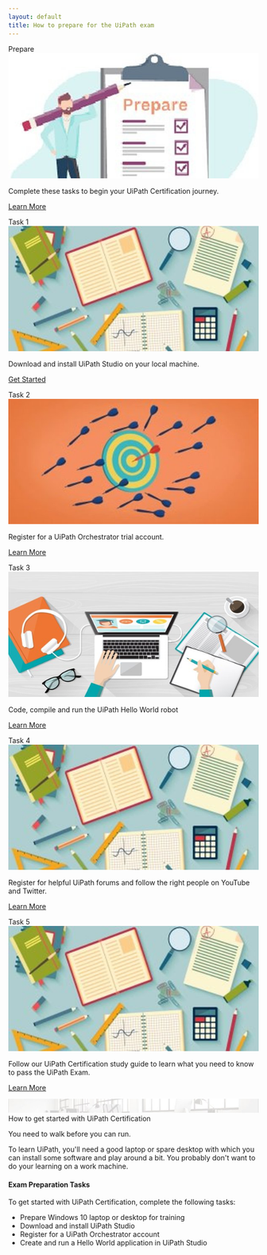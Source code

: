 ```yaml
---
layout: default
title: How to prepare for the UiPath exam
---
```

<div class="row">
  <div class=" col-6 col-xs-6 col-sm-6 col-md-4 col-lg-4 col-xl-4 mb-2  d-flex align-items-stretch">
    <div class="card" >
      <div class="card-header">Prepare</div>
      <img src="/assets/prepare.jpg" class="card-img-top" alt="uipath certification">
      <div class="card-body d-flex flex-column">
        <p class="card-text">Complete these tasks to begin your UiPath Certification journey.</p>
        <p class="text-center mt-auto"><a href="uipath-cert-prep" class="text-center  btn btn-outline-primary btn-sm">Learn More</a></p>
      </div>
    </div>
  </div>
  <div class=" col-6 col-xs-6 col-sm-6 col-md-4 col-lg-4 col-xl-4 mb-2  d-flex align-items-stretch">
    <div class="card" >
      <div class="card-header">Task 1</div>
      <img src="/assets/study.jpg" class="card-img-top" alt="uipath certification">
      <div class="card-body d-flex flex-column">
        <p class="card-text">Download and install UiPath Studio on your local machine.</p>
        <p class="text-center mt-auto"><a href="#" class="text-center btn btn-outline-primary btn-sm">Get Started</a></p>
      </div>
    </div>
  </div>
  <div class=" col-6 col-xs-6 col-sm-6 col-md-4 col-lg-4 col-xl-4 mb-2  d-flex align-items-stretch">
    <div class="card" >
      <div class="card-header">Task 2</div>
      <img src="/assets/practice.jpg" class="card-img-top" alt="uipath certification">
      <div class="card-body d-flex flex-column">
        <p class="card-text">Register for a UiPath Orchestrator trial account.</p>
        <p class="text-center mt-auto"><a href="#" class="text-center btn btn-outline-primary btn-sm">Learn More</a></p>
      </div>
    </div>
  </div>
  <div class=" col-6 col-xs-6 col-sm-6 col-md-4 col-lg-4 col-xl-4 mb-2  d-flex align-items-stretch">
    <div class="card" >
      <div class="card-header">Task 3</div>
      <img src="/assets/apply.jpg" class="card-img-top" alt="uipath certification">
      <div class="card-body d-flex flex-column">
        <p class="card-text">Code, compile and run the UiPath Hello World robot</p>
        <p class="text-center mt-auto"><a href="#" class="text-center btn btn-outline-primary btn-sm">Learn More</a></p>
      </div>
    </div>
  </div>
  
  
  <div class=" col-6 col-xs-6 col-sm-6 col-md-4 col-lg-4 col-xl-4 mb-2  d-flex align-items-stretch">
    <div class="card" >
      <div class="card-header">Task 4</div>
      <img src="/assets/study.jpg" class="card-img-top" alt="uipath certification">
      <div class="card-body d-flex flex-column">
        <p class="card-text">Register for helpful UiPath forums and follow the right people on YouTube and Twitter.</p>
        <p class="text-center mt-auto"><a href="#" class="text-center btn btn-outline-primary btn-sm">Learn More</a></p>
      </div>
    </div>
  </div>
  
  
  <div class=" col-6 col-xs-6 col-sm-6 col-md-4 col-lg-4 col-xl-4 mb-2  d-flex align-items-stretch">
    <div class="card" >
      <div class="card-header">Task 5</div>
      <img src="/assets/study.jpg" class="card-img-top" alt="uipath certification">
      <div class="card-body d-flex flex-column">
        <p class="card-text">Follow our UiPath Certification study guide to learn what you need to know to pass the UiPath Exam.</p>
        <p class="text-center mt-auto"><a href="#" class="text-center btn btn-outline-primary btn-sm">Learn More</a></p>
      </div>
    </div>
  </div>
  
  <a name="uipath-cert-prep"/>
  <div class=" col-12   d-flex align-items-stretch">
    <div class="card" >
       <img src="/assets/background-small4.jpg" class="card-img-top" alt="UiPath Studio Preparation">
      <div class="card-header">How to get started with UiPath Certification</div>
      <div class="card-body d-flex flex-column">
        <p class="card-text">You need to walk before you can run.</p>
        <p class="card-text">To learn UiPath, you'll need a good laptop or spare desktop with which you can install some software and play around a bit. You probably don't want to do your learning on a work machine.</p>
        <h4>Exam Preparation Tasks</h4>
        <p>To get started with UiPath Certification, complete the following tasks:</p>
        <ul >
          <li class="list-group-item">Prepare Windows 10 laptop or desktop for training</li>
          <li class="list-group-item">Download and install UiPath Studio </li>
          <li class="list-group-item">Register for a UiPath Orchestrator account</li>
          <li class="list-group-item">Create and run a Hello World application in UiPath Studio</li>
        </ul>
      </div>
    </div>
  </div>
</div>
